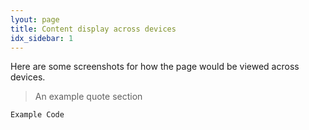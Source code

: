 ```yaml
---
lyout: page
title: Content display across devices
idx_sidebar: 1
---
```


Here are some screenshots for how the page would be viewed across devices.

> An example quote section

`Example Code`
